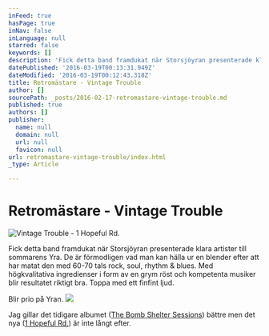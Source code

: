 ```yaml
---
inFeed: true
hasPage: true
inNav: false
inLanguage: null
starred: false
keywords: []
description: 'Fick detta band framdukat när Storsjöyran presenterade klara artister till sommarens Yra. De är förmodligen vad man kan hälla ur en blender efter att har matat den med 60-70 tals rock, soul, rhythm & blues. Med högkvalitativa ingredienser i form av en grym röst och kompetenta musiker blir resultatet riktigt bra. Toppa med ett finfint ljud.'
datePublished: '2016-03-19T00:13:31.949Z'
dateModified: '2016-03-19T00:12:43.318Z'
title: Retromästare - Vintage Trouble
author: []
sourcePath: _posts/2016-02-17-retromastare-vintage-trouble.md
published: true
authors: []
publisher:
  name: null
  domain: null
  url: null
  favicon: null
url: retromastare-vintage-trouble/index.html
_type: Article

---
```

# Retromästare - Vintage Trouble
![Vintage Trouble - 1 Hopeful Rd.](https://s3-us-west-2.amazonaws.com/the-grid-img/p/a7e9fd7b9b1b934b0546bd71cc803e0a827192b1.jpg)

Fick detta band framdukat när Storsjöyran presenterade klara artister till sommarens Yra. De är förmodligen vad man kan hälla ur en blender efter att har matat den med 60-70 tals rock, soul, rhythm & blues. Med högkvalitativa ingredienser i form av en grym röst och kompetenta musiker blir resultatet riktigt bra. Toppa med ett finfint ljud.

Blir prio på Yran.
![](https://the-grid-user-content.s3-us-west-2.amazonaws.com/cdc4c800-7436-41a2-8f71-c2555e9cf5fe.jpg)

Jag gillar det tidigare albumet ([The Bomb Shelter Sessions][0]) bättre men det nya ([1 Hopeful Rd.][1]) är inte långt efter.

[0]: https://open.spotify.com/album/6F9k0jgapNCNCO4h50nps5
[1]: https://open.spotify.com/album/6mjaHhZJg0uLh9tbBRTBiN